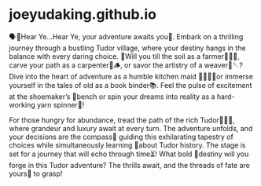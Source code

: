 # joeyudaking.github.io
🗣️📜Hear Ye…Hear Ye, your adventure awaits you📣. Embark on a thrilling journey through a bustling Tudor village, where your destiny hangs in the balance with every daring choice. 🎪Will you till the soil as a farmer👨🏻‍🌾, carve your path as a carpenter🔨🪵, or savor the artistry of a weaver🧵🪡? Dive into the heart of adventure as a humble kitchen maid 👩🏻‍🍳🧹or immerse yourself in the tales of old as a book binder📚. Feel the pulse of excitement at the shoemaker’s 👞bench or spin your dreams into reality as a hard-working yarn spinner🧶!

For those hungry for abundance, tread the path of the rich Tudor🤴🏻🏰, where grandeur and luxury await at every turn. The adventure unfolds, and your decisions are the compass🧭 guiding this exhilarating tapestry of choices while simultaneously learning 🧐about Tudor history. The stage is set for a journey that will echo through time⏳! What bold 🤺destiny will you forge in this Tudor adventure? The thrills await, and the threads of fate are yours🫵 to grasp!
